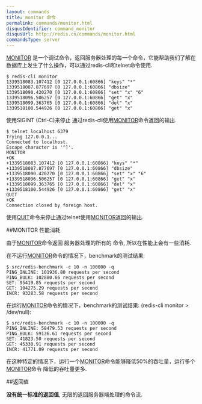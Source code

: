 ```yaml
---
layout: commands
title: monitor 命令
permalink: commands/monitor.html
disqusIdentifier: command_monitor
disqusUrl: http://redis.cn/commands/monitor.html
commandsType: server
---
```


[MONITOR](/commands/monitor.html) 是一个调试命令，返回服务器处理的每一个命令，它能帮助我们了解在数据库上发生了什么操作，可以通过redis-cli和telnet命令使用.

	$ redis-cli monitor
	1339518083.107412 [0 127.0.0.1:60866] "keys" "*"
	1339518087.877697 [0 127.0.0.1:60866] "dbsize"
	1339518090.420270 [0 127.0.0.1:60866] "set" "x" "6"
	1339518096.506257 [0 127.0.0.1:60866] "get" "x"
	1339518099.363765 [0 127.0.0.1:60866] "del" "x"
	1339518100.544926 [0 127.0.0.1:60866] "get" "x"

使用SIGINT (Ctrl-C)来停止 通过redis-cli使用[MONITOR](/commands/monitor.html)命令返回的输出.

	$ telnet localhost 6379
	Trying 127.0.0.1...
	Connected to localhost.
	Escape character is '^]'.
	MONITOR
	+OK
	+1339518083.107412 [0 127.0.0.1:60866] "keys" "*"
	+1339518087.877697 [0 127.0.0.1:60866] "dbsize"
	+1339518090.420270 [0 127.0.0.1:60866] "set" "x" "6"
	+1339518096.506257 [0 127.0.0.1:60866] "get" "x"
	+1339518099.363765 [0 127.0.0.1:60866] "del" "x"
	+1339518100.544926 [0 127.0.0.1:60866] "get" "x"
	QUIT
	+OK
	Connection closed by foreign host.

使用[QUIT](/commands/quit.html)命令来停止通过telnet使用[MONITOR](/commands/monitor.html)返回的输出.

##MONITOR 性能消耗

由于[MONITOR](/commands/monitor.html)命令返回 服务器处理的所有的 命令, 所以在性能上会有一些消耗.

在不运行[MONITOR](/commands/monitor.html)命令的情况下，benchmark的测试结果:

	$ src/redis-benchmark -c 10 -n 100000 -q
	PING_INLINE: 101936.80 requests per second
	PING_BULK: 102880.66 requests per second
	SET: 95419.85 requests per second
	GET: 104275.29 requests per second
	INCR: 93283.58 requests per second

在运行[MONITOR](/commands/monitor.html)命令的情况下，benchmark的测试结果: (redis-cli monitor > /dev/null):

	$ src/redis-benchmark -c 10 -n 100000 -q
	PING_INLINE: 58479.53 requests per second
	PING_BULK: 59136.61 requests per second
	SET: 41823.50 requests per second
	GET: 45330.91 requests per second
	INCR: 41771.09 requests per second

在这种特定的情况下，运行一个[MONITOR](/commands/monitor.html)命令能够降低50%的吞吐量，运行多个[MONITOR](/commands/monitor.html)命令 降低的吞吐量更多.

##返回值

**没有统一标准的返回值**, 无限的返回服务器端处理的命令流.